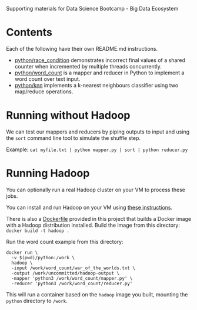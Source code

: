 Supporting materials for Data Science Bootcamp - Big Data Ecosystem

# Contents

Each of the following have their own README.md instructions.

- [python/race_condition](python/race_condition) demonstrates incorrect final values of a shared counter when incremented by multiple threads concurrently.
- [python/word_count](python/word_count) is a mapper and reducer in Python to implement a word count over text input.
- [python/knn](python/knn) implements a k-nearest neighbours classifier using two map/reduce operations.

# Running without Hadoop

We can test our mappers and reducers by piping outputs to input and using the `sort` command line tool to simulate the shuffle step.

Example: `cat myfile.txt | python mapper.py | sort | python reducer.py`

# Running Hadoop

You can optionally run a real Hadoop cluster on your VM to process these jobs.

You can install and run Hadoop on your VM using [these instructions](https://hadoop.apache.org/docs/stable/hadoop-project-dist/hadoop-common/SingleCluster.html).

There is also a [Dockerfile](Dockerfile) provided in this project that builds a Docker image with a Hadoop distribution installed. 
Build the image from this directory: `docker build -t hadoop .`

Run the word count example from this directory:

```
docker run \
  -v $(pwd)/python:/work \
  hadoop \
  -input /work/word_count/war_of_the_worlds.txt \
  -output /work/uncommitted/hadoop-output \
  -mapper 'python3 /work/word_count/mapper.py' \
  -reducer 'python3 /work/word_count/reducer.py'
```

This will run a container based on the `hadoop` image you built, mounting the `python` directory to `/work`.